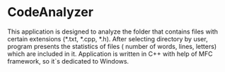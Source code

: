 # CodeAnalyzer

This application is designed to analyze the folder that contains files with certain extensions (*.txt, *.cpp, *.h).
After selecting directory by user, program presents the statistics of files ( number of words, lines, letters) which
are included in it. Application is written in C++ with help of MFC framework, so it`s dedicated to Windows.

 
